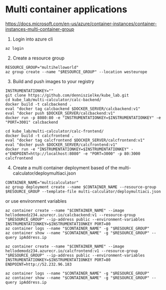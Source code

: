 # Multi container applications
https://docs.microsoft.com/en-us/azure/container-instances/container-instances-multi-container-group

1.  Login into azure cli
```
az login
```

2. Create a resource group
```
RESOURCE_GROUP="multihelloworld"
az group create --name "$RESOURCE_GROUP" --location westeurope
```

3. Build and push images to your registry
```
INSTRUMENTATIONKEY=""
git clone https://github.com/denniszielke/kube_lab.git
cd kube_lab/multi-calculator/calc-backend/
docker build -t calcbackend .
eval "docker tag calcbackend $DOCKER_SERVER/calcbackend:v1"
eval "docker push $DOCKER_SERVER/calcbackend:v1"
docker run -p 8080:80 -e "INSTRUMENTATIONKEY=$INSTRUMENTATIONKEY" -e "PORT=3001" calcbackend

cd kube_lab/multi-calculator/calc-frontend/
docker build -t calcfrontend .
eval "docker tag calcfrontend $DOCKER_SERVER/calcfrontend:v1"
eval "docker push $DOCKER_SERVER/calcfrontend:v1"
docker run -e "INSTRUMENTATIONKEY=$INSTRUMENTATIONKEY" -e"ENDPOINT=http://localhost:8080" -e "PORT=3000" -p 80:3000 calcfrontend

```

4. Create a multi container deployment based of the multi-calculator/deploymultiaci.json
```
CONTAINER_NAME="multicalculator"
az group deployment create --name $CONTAINER_NAME --resource-group $RESOURCE_GROUP --template-file multi-calculator/deploymultiaci.json
```
or use  environment variables
```
az container create --name "$CONTAINER_NAME" --image hellodemodz234.azurecr.io/calcbackend:v1 --resource-group "$RESOURCE_GROUP" --ip-address public --environment-variables INSTRUMENTATIONKEY=$INSTRUMENTATIONKEY PORT=80
az container logs --name "$CONTAINER_NAME" -g "$RESOURCE_GROUP"
az container show --name "$CONTAINER_NAME" -g "$RESOURCE_GROUP" --query ipAddress.ip

az container create --name "$CONTAINER_NAME" --image hellodemodz234.azurecr.io/calcfrontend:v1 --resource-group "$RESOURCE_GROUP" --ip-address public --environment-variables INSTRUMENTATIONKEY=$INSTRUMENTATIONKEY PORT=80 ENDPOINT=http://52.232.96.183

az container logs --name "$CONTAINER_NAME" -g "$RESOURCE_GROUP"
az container show --name "$CONTAINER_NAME" -g "$RESOURCE_GROUP" --query ipAddress.ip


```